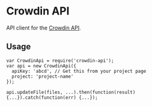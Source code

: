 # Crowdin API

API client for the [Crowdin API](https://support.crowdin.com/api/api-integration-setup/).

## Usage
```
var CrowdinApi = require('crowdin-api');
var api = new CrowdinApi({
  apiKey: 'abcd', // Get this from your project page
  project: 'project-name'
});

api.updateFile(files, ...).then(function(result) {...}).catch(function(err) {...});
```
